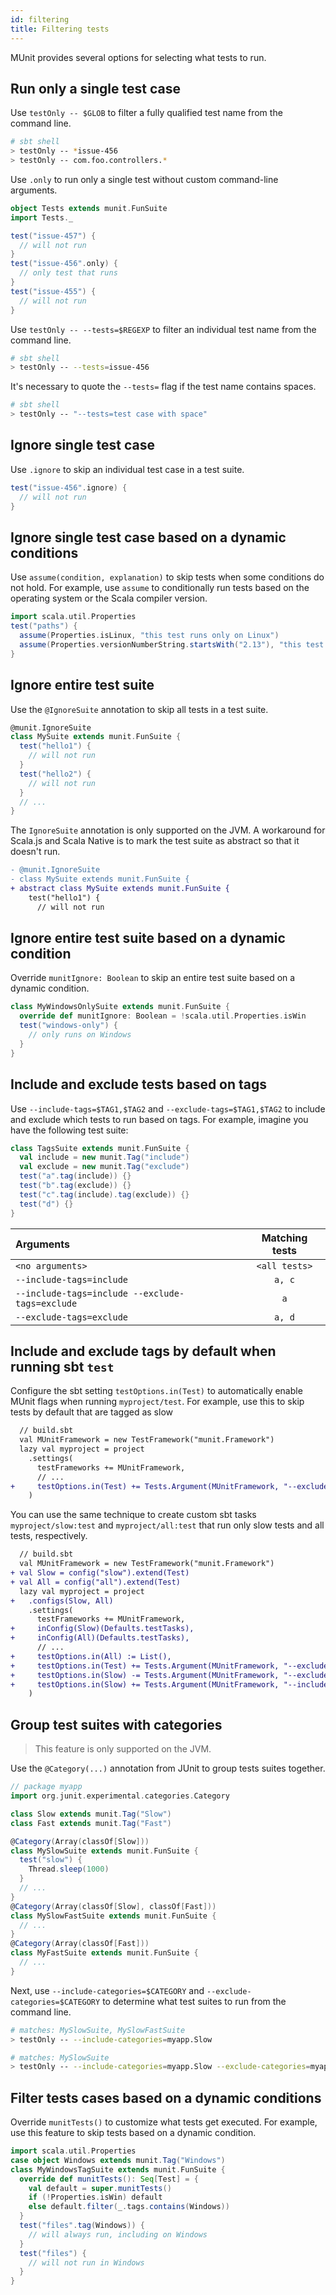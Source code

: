 ```yaml
---
id: filtering
title: Filtering tests
---
```


MUnit provides several options for selecting what tests to run.

## Run only a single test case

Use `testOnly -- $GLOB` to filter a fully qualified test name from the command
line.

```sh
# sbt shell
> testOnly -- *issue-456
> testOnly -- com.foo.controllers.*
```

Use `.only` to run only a single test without custom command-line arguments.

```scala mdoc:invisible
object Tests extends munit.FunSuite
import Tests._
```

```scala mdoc
test("issue-457") {
  // will not run
}
test("issue-456".only) {
  // only test that runs
}
test("issue-455") {
  // will not run
}
```

Use `testOnly -- --tests=$REGEXP` to filter an individual test name from the
command line.


```sh
# sbt shell
> testOnly -- --tests=issue-456
```

It's necessary to quote the `--tests=` flag if the test name contains spaces.

```sh
# sbt shell
> testOnly -- "--tests=test case with space"
```

## Ignore single test case

Use `.ignore` to skip an individual test case in a test suite.

```scala mdoc
test("issue-456".ignore) {
  // will not run
}
```

## Ignore single test case based on a dynamic conditions

Use `assume(condition, explanation)` to skip tests when some conditions do not
hold. For example, use `assume` to conditionally run tests based on the
operating system or the Scala compiler version.

```scala mdoc
import scala.util.Properties
test("paths") {
  assume(Properties.isLinux, "this test runs only on Linux")
  assume(Properties.versionNumberString.startsWith("2.13"), "this test runs only on Scala 2.13")
}
```

## Ignore entire test suite

Use the `@IgnoreSuite` annotation to skip all tests in a test suite.

```scala mdoc
@munit.IgnoreSuite
class MySuite extends munit.FunSuite {
  test("hello1") {
    // will not run
  }
  test("hello2") {
    // will not run
  }
  // ...
}
```

The `IgnoreSuite` annotation is only supported on the JVM. A workaround for
Scala.js and Scala Native is to mark the test suite as abstract so that it
doesn't run.

```diff
- @munit.IgnoreSuite
- class MySuite extends munit.FunSuite {
+ abstract class MySuite extends munit.FunSuite {
    test("hello1") {
      // will not run
```

## Ignore entire test suite based on a dynamic condition

Override `munitIgnore: Boolean` to skip an entire test suite based on a dynamic
condition.

```scala mdoc
class MyWindowsOnlySuite extends munit.FunSuite {
  override def munitIgnore: Boolean = !scala.util.Properties.isWin
  test("windows-only") {
    // only runs on Windows
  }
}
```

## Include and exclude tests based on tags

Use `--include-tags=$TAG1,$TAG2` and `--exclude-tags=$TAG1,$TAG2` to include and
exclude which tests to run based on tags. For example, imagine you have the
following test suite:

```scala mdoc
class TagsSuite extends munit.FunSuite {
  val include = new munit.Tag("include")
  val exclude = new munit.Tag("exclude")
  test("a".tag(include)) {}
  test("b".tag(exclude)) {}
  test("c".tag(include).tag(exclude)) {}
  test("d") {}
}
```

| Arguments                                       | Matching tests |
| :---------------------------------------------- | :------------: |
| `<no arguments>`                                | `<all tests>`  |
| `--include-tags=include`                        |     `a, c`     |
| `--include-tags=include --exclude-tags=exclude` |      `a`       |
| `--exclude-tags=exclude`                        |     `a, d`     |

## Include and exclude tags by default when running sbt `test`

Configure the sbt setting `testOptions.in(Test)` to automatically enable MUnit
flags when running `myproject/test`. For example, use this to skip tests by
default that are tagged as slow

```diff
  // build.sbt
  val MUnitFramework = new TestFramework("munit.Framework")
  lazy val myproject = project
    .settings(
      testFrameworks += MUnitFramework,
      // ...
+     testOptions.in(Test) += Tests.Argument(MUnitFramework, "--exclude-tags=Slow")
    )
```

You can use the same technique to create custom sbt tasks `myproject/slow:test`
and `myproject/all:test` that run only slow tests and all tests, respectively.

```diff
  // build.sbt
  val MUnitFramework = new TestFramework("munit.Framework")
+ val Slow = config("slow").extend(Test)
+ val All = config("all").extend(Test)
  lazy val myproject = project
+   .configs(Slow, All)
    .settings(
      testFrameworks += MUnitFramework,
+     inConfig(Slow)(Defaults.testTasks),
+     inConfig(All)(Defaults.testTasks),
      // ...
+     testOptions.in(All) := List(),
+     testOptions.in(Test) += Tests.Argument(MUnitFramework, "--exclude-tags=Slow"),
+     testOptions.in(Slow) -= Tests.Argument(MUnitFramework, "--exclude-tags=Slow"),
+     testOptions.in(Slow) += Tests.Argument(MUnitFramework, "--include-tags=Slow")
    )
```

## Group test suites with categories

> This feature is only supported on the JVM.

Use the `@Category(...)` annotation from JUnit to group tests suites together.

```scala mdoc
// package myapp
import org.junit.experimental.categories.Category

class Slow extends munit.Tag("Slow")
class Fast extends munit.Tag("Fast")

@Category(Array(classOf[Slow]))
class MySlowSuite extends munit.FunSuite {
  test("slow") {
    Thread.sleep(1000)
  }
  // ...
}
@Category(Array(classOf[Slow], classOf[Fast]))
class MySlowFastSuite extends munit.FunSuite {
  // ...
}
@Category(Array(classOf[Fast]))
class MyFastSuite extends munit.FunSuite {
  // ...
}
```

Next, use `--include-categories=$CATEGORY` and `--exclude-categories=$CATEGORY` to
determine what test suites to run from the command line.

```sh
# matches: MySlowSuite, MySlowFastSuite
> testOnly -- --include-categories=myapp.Slow

# matches: MySlowSuite
> testOnly -- --include-categories=myapp.Slow --exclude-categories=myapp.Fast
```

## Filter tests cases based on a dynamic conditions

Override `munitTests()` to customize what tests get executed. For example, use
this feature to skip tests based on a dynamic condition.

```scala mdoc
import scala.util.Properties
case object Windows extends munit.Tag("Windows")
class MyWindowsTagSuite extends munit.FunSuite {
  override def munitTests(): Seq[Test] = {
    val default = super.munitTests()
    if (!Properties.isWin) default
    else default.filter(_.tags.contains(Windows))
  }
  test("files".tag(Windows)) {
    // will always run, including on Windows
  }
  test("files") {
    // will not run in Windows
  }
}
```
